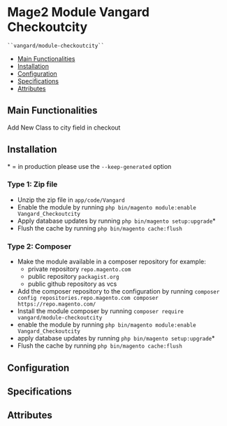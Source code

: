 # Mage2 Module Vangard Checkoutcity

    ``vangard/module-checkoutcity``

 - [Main Functionalities](#markdown-header-main-functionalities)
 - [Installation](#markdown-header-installation)
 - [Configuration](#markdown-header-configuration)
 - [Specifications](#markdown-header-specifications)
 - [Attributes](#markdown-header-attributes)


## Main Functionalities
Add New Class to city field in checkout

## Installation
\* = in production please use the `--keep-generated` option

### Type 1: Zip file

 - Unzip the zip file in `app/code/Vangard`
 - Enable the module by running `php bin/magento module:enable Vangard_Checkoutcity`
 - Apply database updates by running `php bin/magento setup:upgrade`\*
 - Flush the cache by running `php bin/magento cache:flush`

### Type 2: Composer

 - Make the module available in a composer repository for example:
    - private repository `repo.magento.com`
    - public repository `packagist.org`
    - public github repository as vcs
 - Add the composer repository to the configuration by running `composer config repositories.repo.magento.com composer https://repo.magento.com/`
 - Install the module composer by running `composer require vangard/module-checkoutcity`
 - enable the module by running `php bin/magento module:enable Vangard_Checkoutcity`
 - apply database updates by running `php bin/magento setup:upgrade`\*
 - Flush the cache by running `php bin/magento cache:flush`


## Configuration




## Specifications




## Attributes



